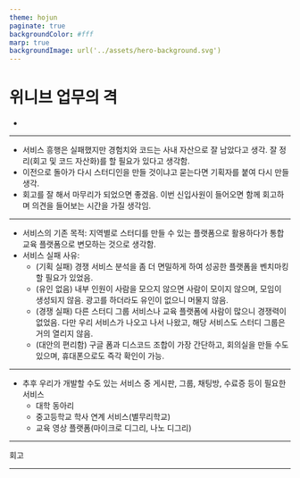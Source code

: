 ```yaml
---
theme: hojun
paginate: true
backgroundColor: #fff
marp: true
backgroundImage: url('../assets/hero-background.svg')
---
```


<!-- header: '![width:200px](../assets/weniv_logo.png)' -->

# 위니브 업무의 격

- 

---

* 서비스 흥행은 실패했지만 경험치와 코드는 사내 자산으로 잘 남았다고 생각. 잘 정리(회고 및 코드 자산화)를 할 필요가 있다고 생각함.
* 이전으로 돌아가 다시 스터디인을 만들 것이냐고 묻는다면 기획자를 붙여 다시 만들 생각.
* 회고를 잘 해서 마무리가 되었으면 좋겠음. 이번 신입사원이 들어오면 함께 회고하며 의견을 들어보는 시간을 가질 생각임.

---

* 서비스의 기존 목적: 지역별로 스터디를 만들 수 있는 플랫폼으로 활용하다가 통합 교육 플랫폼으로 변모하는 것으로 생각함.
* 서비스 실패 사유:
  * (기획 실패) 경쟁 서비스 분석을 좀 더 면밀하게 하여 성공한 플랫폼을 벤치마킹할 필요가 있었음.
  * (유인 없음) 내부 인원이 사람을 모으지 않으면 사람이 모이지 않으며, 모임이 생성되지 않음. 광고를 하더라도 유인이 없으니 머물지 않음.
  * (경쟁 실패) 다른 스터디 그룹 서비스나 교육 플랫폼에 사람이 많으니 경쟁력이 없었음. 다만 우리 서비스가 나오고 나서 나왔고, 해당 서비스도 스터디 그룹은 거의 열리지 않음.
  * (대안의 편리함) 구글 폼과 디스코드 조합이 가장 간단하고, 회의실을 만들 수도 있으며, 휴대폰으로도 즉각 확인이 가능.

---

* 추후 우리가 개발할 수도 있는 서비스 중 게시판, 그룹, 채팅방, 수료증 등이 필요한 서비스
  * 대학 동아리
  * 중고등학교 학사 연계 서비스(별무리학교)
  * 교육 영상 플랫폼(마이크로 디그리, 나노 디그리)

---

<!-- _class: lead -->

회고

---